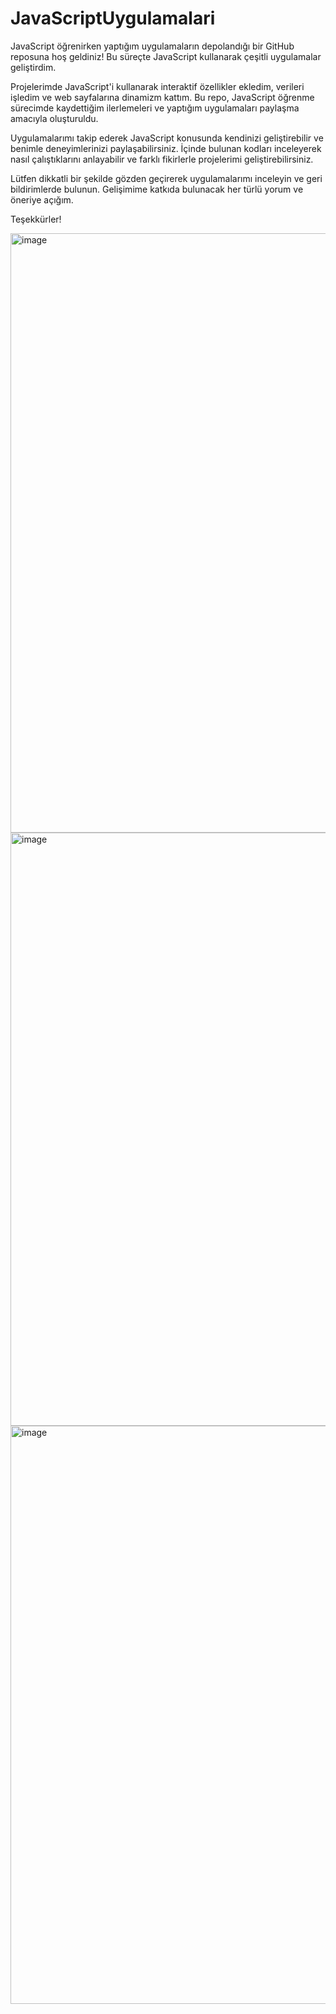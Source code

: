 # JavaScriptUygulamalari
JavaScript öğrenirken yaptığım uygulamaların depolandığı bir GitHub reposuna hoş geldiniz! Bu süreçte JavaScript kullanarak çeşitli uygulamalar geliştirdim.

Projelerimde JavaScript'i kullanarak interaktif özellikler ekledim, verileri işledim ve web sayfalarına dinamizm kattım. Bu repo, JavaScript öğrenme sürecimde kaydettiğim ilerlemeleri ve yaptığım uygulamaları paylaşma amacıyla oluşturuldu.

Uygulamalarımı takip ederek JavaScript konusunda kendinizi geliştirebilir ve benimle deneyimlerinizi paylaşabilirsiniz. İçinde bulunan kodları inceleyerek nasıl çalıştıklarını anlayabilir ve farklı fikirlerle projelerimi geliştirebilirsiniz.

Lütfen dikkatli bir şekilde gözden geçirerek uygulamalarımı inceleyin ve geri bildirimlerde bulunun. Gelişimime katkıda bulunacak her türlü yorum ve öneriye açığım.

Teşekkürler!

<img width="959" alt="image" src="https://github.com/esmanur-karatas/JavaScriptUygulamalari/assets/83882274/f1f6220f-46d5-4ba3-8e56-6be9838a46c6">

<img width="949" alt="image" src="https://github.com/esmanur-karatas/JavaScriptUygulamalari/assets/83882274/63fbb38e-bf8a-4416-9c64-5b2a6d68dd16">

<img width="925" alt="image" src="https://github.com/esmanur-karatas/JavaScriptUygulamalari/assets/83882274/764c17ec-29a8-47eb-b351-4467dbe1d013">






